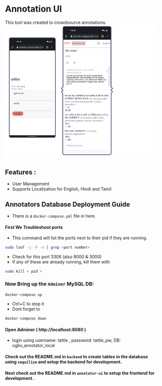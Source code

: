 # Annotation UI
This tool was created to crowdsource annotations.
![Cover Image](docs/annotators-cover.png)

## Features :
- User Management
- Supports Localization for English, Hindi and Tamil

## Annotators Database Deployment Guide
- There is a `docker-compose.yml` file in here.

#### First We Troubleshoot ports
- This command will list the ports next to their pid if they are running.
```bash
sudo lsof -i -P -n | grep <port number>
```
- Check for this port 3306 (also 8000 & 3000)
- If any of these are already running, kill them with
```bash
sudo kill < pid >
```

### Now Bring up the `Adminer` MySQL DB:

```bash
docker-compose up
```
- Ctrl+C to stop it
- Dont forget to 
```bash
docker-compose down
```

#### Open Adminer ( http://localhost:8080 )  
- login using username: tattle , password: tattle_pw, DB: ogbv_annotator_local

#### Check out the README.md in `backend` to create tables in the database using `sequilize`  and setup the backend for development.
#### Next check out the README.md in `annotator-ui` to setup the frontend for development .
